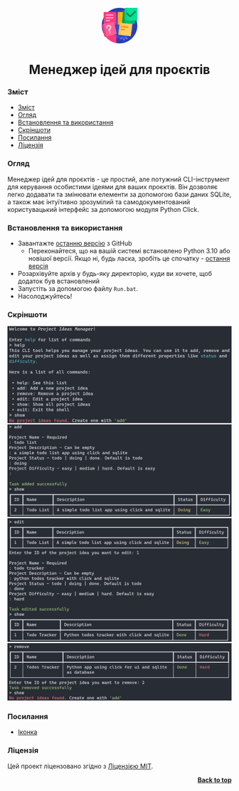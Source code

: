<a name="readme-top"></a>

<div align="center">
  <a href="https://github.com/seesmof/">
    <img src="../public/logo.png" alt="Logo" height="80">
  </a>

<h1 align="center">Менеджер ідей для проєктів</h1>
</div>

### Зміст

- [Зміст](#зміст)
- [Огляд](#огляд)
- [Встановлення та використання](#встановлення-та-використання)
- [Скріншоти](#скріншоти)
- [Посилання](#посилання)
- [Ліцензія](#ліцензія)

### Огляд

Менеджер ідей для проєктів - це простий, але потужний CLI-інструмент для керування особистими ідеями для ваших проєктів. Він дозволяє легко додавати та змінювати елементи за допомогою бази даних SQLite, а також має інтуїтивно зрозумілий та самодокументований користувацький інтерфейс за допомогою модуля Python Click.

### Встановлення та використання

- Завантажте [останню версію](https://github.com/seesmof/project-ideas-manager-cli/archive/refs/tags/v1.0.1.zip) з GitHub
  - Переконайтеся, що на вашій системі встановлено Python 3.10 або новішої версії. Якщо ні, будь ласка, зробіть це спочатку - [остання версія](https://www.python.org/downloads/)
- Розархівуйте архів у будь-яку директорію, куди ви хочете, щоб додаток був встановлений
- Запустіть за допомогою файлу `Run.bat`.
- Насолоджуйтесь!

### Скріншоти

![Додаток](../public/help.png)
![Додаток](../public/adding.png)
![Додаток](../public/editing.png)
![Додаток](../public/removing.png)

### Посилання

- [Іконка](https://www.flaticon.com/)

### Ліцензія

Цей проект ліцензовано згідно з [Ліцензією MIT](../LICENSE).

<p align="right"><a href="#readme-top"><strong>Back to top</strong></a></p>
